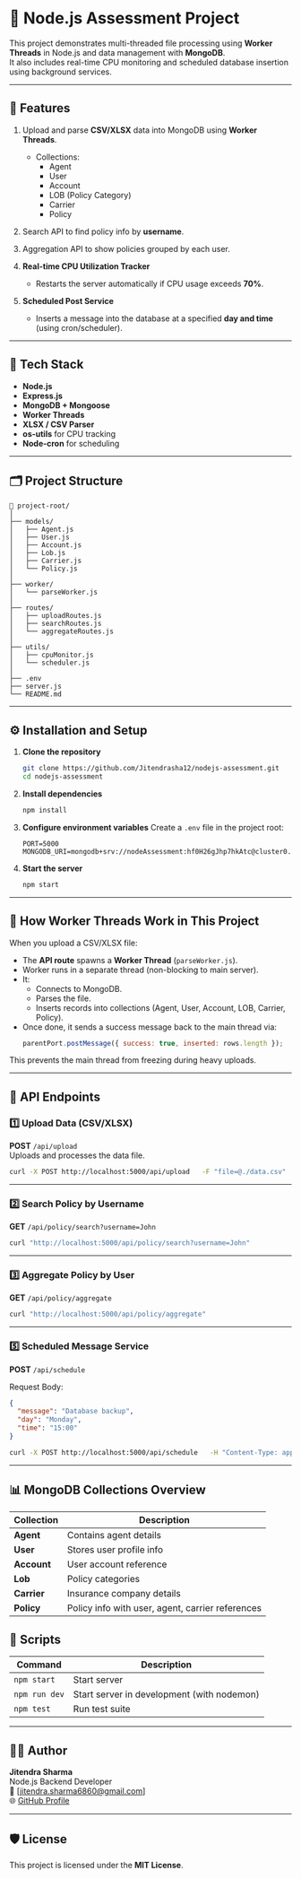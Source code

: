 # 🧠 Node.js Assessment Project

This project demonstrates multi-threaded file processing using **Worker Threads** in Node.js and data management with **MongoDB**.  
It also includes real-time CPU monitoring and scheduled database insertion using background services.

---

## 🚀 Features


1. Upload and parse **CSV/XLSX** data into MongoDB using **Worker Threads**.  
   - Collections:  
     - Agent  
     - User  
     - Account  
     - LOB (Policy Category)  
     - Carrier  
     - Policy  
2. Search API to find policy info by **username**.  
3. Aggregation API to show policies grouped by each user.

1. **Real-time CPU Utilization Tracker**  
   - Restarts the server automatically if CPU usage exceeds **70%**.
2. **Scheduled Post Service**  
   - Inserts a message into the database at a specified **day and time** (using cron/scheduler).

---

## 🧩 Tech Stack

- **Node.js**
- **Express.js**
- **MongoDB + Mongoose**
- **Worker Threads**
- **XLSX / CSV Parser**
- **os-utils** for CPU tracking
- **Node-cron** for scheduling

---

## 🗂️ Project Structure

```
📁 project-root/
│
├── models/
│   ├── Agent.js
│   ├── User.js
│   ├── Account.js
│   ├── Lob.js
│   ├── Carrier.js
│   └── Policy.js
│
├── worker/
│   └── parseWorker.js
│
├── routes/
│   ├── uploadRoutes.js
│   ├── searchRoutes.js
│   └── aggregateRoutes.js
│
├── utils/
│   ├── cpuMonitor.js
│   └── scheduler.js
│
├── .env
├── server.js
└── README.md
```

---

## ⚙️ Installation and Setup

1. **Clone the repository**
   ```bash
   git clone https://github.com/Jitendrasha12/nodejs-assessment.git
   cd nodejs-assessment
   ```

2. **Install dependencies**
   ```bash
   npm install
   ```

3. **Configure environment variables**
   Create a `.env` file in the project root:
   ```env
   PORT=5000
   MONGODB_URI=mongodb+srv://nodeAssessment:hf0H26gJhp7hkAtc@cluster0.eil9lvj.mongodb.net/nodeAssessment
   ```

4. **Start the server**
   ```bash
   npm start
   ```

---

## 🧵 How Worker Threads Work in This Project

When you upload a CSV/XLSX file:

- The **API route** spawns a **Worker Thread** (`parseWorker.js`).
- Worker runs in a separate thread (non-blocking to main server).
- It:
  - Connects to MongoDB.
  - Parses the file.
  - Inserts records into collections (Agent, User, Account, LOB, Carrier, Policy).
- Once done, it sends a success message back to the main thread via:
  ```js
  parentPort.postMessage({ success: true, inserted: rows.length });
  ```

This prevents the main thread from freezing during heavy uploads.

---

## 🔗 API Endpoints

### 1️⃣ Upload Data (CSV/XLSX)
**POST** `/api/upload`  
Uploads and processes the data file.

```bash
curl -X POST http://localhost:5000/api/upload   -F "file=@./data.csv"
```

---

### 2️⃣ Search Policy by Username
**GET** `/api/policy/search?username=John`

```bash
curl "http://localhost:5000/api/policy/search?username=John"
```

---

### 3️⃣ Aggregate Policy by User
**GET** `/api/policy/aggregate`

```bash
curl "http://localhost:5000/api/policy/aggregate"
```

---



### 5️⃣ Scheduled Message Service
**POST** `/api/schedule`

Request Body:
```json
{
  "message": "Database backup",
  "day": "Monday",
  "time": "15:00"
}
```

```bash
curl -X POST http://localhost:5000/api/schedule   -H "Content-Type: application/json"   -d '{"message": "Backup", "day": "Monday", "time": "15:00"}'
```

---

## 📊 MongoDB Collections Overview

| Collection | Description |
|-------------|--------------|
| **Agent** | Contains agent details |
| **User** | Stores user profile info |
| **Account** | User account reference |
| **Lob** | Policy categories |
| **Carrier** | Insurance company details |
| **Policy** | Policy info with user, agent, carrier references |

## 🧰 Scripts

| Command | Description |
|----------|-------------|
| `npm start` | Start server |
| `npm run dev` | Start server in development (with nodemon) |
| `npm test` | Run test suite |

---

## 👨‍💻 Author

**Jitendra Sharma**  
Node.js Backend Developer  
📧 [jitendra.sharma6860@gmail.com]  
🌐 [GitHub Profile](https://github.com/Jitendrasha12)

---

## 🛡️ License

This project is licensed under the **MIT License**.
